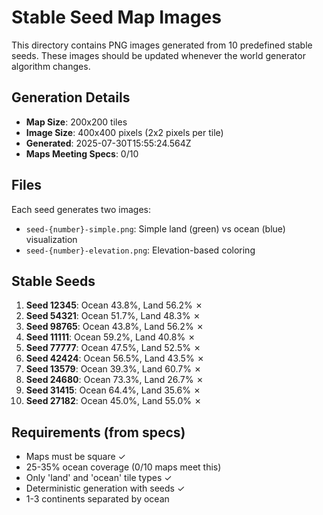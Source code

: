 # Stable Seed Map Images

This directory contains PNG images generated from 10 predefined stable seeds.
These images should be updated whenever the world generator algorithm changes.

## Generation Details

- **Map Size**: 200x200 tiles
- **Image Size**: 400x400 pixels (2x2 pixels per tile)
- **Generated**: 2025-07-30T15:55:24.564Z
- **Maps Meeting Specs**: 0/10

## Files

Each seed generates two images:
- `seed-{number}-simple.png`: Simple land (green) vs ocean (blue) visualization
- `seed-{number}-elevation.png`: Elevation-based coloring

## Stable Seeds

1. **Seed 12345**: Ocean 43.8%, Land 56.2% ✗
2. **Seed 54321**: Ocean 51.7%, Land 48.3% ✗
3. **Seed 98765**: Ocean 43.8%, Land 56.2% ✗
4. **Seed 11111**: Ocean 59.2%, Land 40.8% ✗
5. **Seed 77777**: Ocean 47.5%, Land 52.5% ✗
6. **Seed 42424**: Ocean 56.5%, Land 43.5% ✗
7. **Seed 13579**: Ocean 39.3%, Land 60.7% ✗
8. **Seed 24680**: Ocean 73.3%, Land 26.7% ✗
9. **Seed 31415**: Ocean 64.4%, Land 35.6% ✗
10. **Seed 27182**: Ocean 45.0%, Land 55.0% ✗

## Requirements (from specs)

- Maps must be square ✓
- 25-35% ocean coverage (0/10 maps meet this)
- Only 'land' and 'ocean' tile types ✓
- Deterministic generation with seeds ✓
- 1-3 continents separated by ocean
